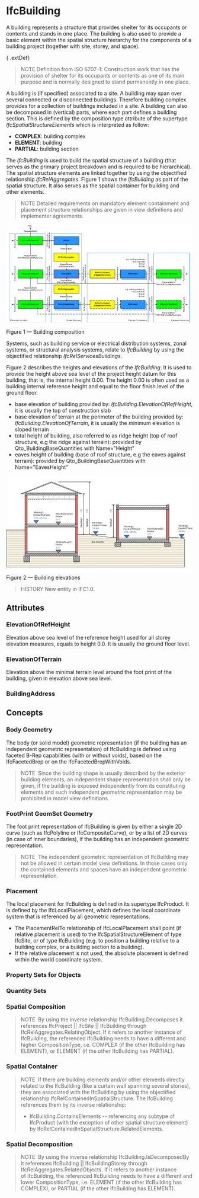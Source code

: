 # IfcBuilding

A building represents a structure that provides shelter for its occupants or contents and stands in one place. The building is also used to provide a basic element within the spatial structure hierarchy for the components of a building project (together with site, storey, and space).

{ .extDef}
> NOTE  Definition from ISO 6707-1:
> Construction work that has the provision of shelter for its occupants or contents as one of its main purpose and is normally designed to stand permanently in one place.

A building is (if specified) associated to a site. A building may span over several connected or disconnected buildings. Therefore building complex provides for a collection of buildings included in a site. A building can also be decomposed in (vertical) parts, where each part defines a building section. This is defined by the composition type attribute of the supertype _IfcSpatialStructureElements_ which is interpreted as follow:

* **COMPLEX**: building complex
* **ELEMENT**: building
* **PARTIAL**: building section

The _IfcBuilding_ is used to build the spatial structure of a building (that serves as the primary project breakdown and is required to be hierarchical). The spatial structure elements are linked together by using the objectified relationship _IfcRelAggregates_. Figure 1 shows the _IfcBuilding_ as part of the spatial structure. It also serves as the spatial container for building and other elements.

> NOTE  Detailed requirements on mandatory element containment and placement structure relationships are given in view definitions and implementer agreements.

![A building storey as part of a spatial structure](../../../../figures/ifcbuilding-spatialstructure.png)


Figure 1 &mdash; Building composition

Systems, such as building service or electrical distribution systems, zonal systems, or structural analysis systems, relate to _IfcBuilding_ by using the objectified relationship _IfcRelServicesBuildings_.

Figure 2 describes the heights and elevations of the _IfcBuilding_. It is used to provide the height above sea level of the project height datum for this building, that is, the internal height 0.00. The height 0.00 is often used as a building internal reference height and equal to the floor finish level of the ground floor.

* base elevation of building provided by: _IfcBuilding.ElevationOfRefHeight_, it is usually the top of construction slab
* base elevation of terrain at the perimeter of the building provided by: _IfcBuilding.ElevationOfTerrain_, it is usually the minimum elevation is sloped terrain
* total height of building, also referred to as ridge height (top of roof structure, e.g the ridge against terrain): provided by Qto_BuildingBaseQuantities with Name="Height"
* eaves height of building (base of roof structure, e.g the eaves against terrain): provided by Qto_BuildingBaseQuantities with Name="EavesHeight"

![building heights](../../../../figures/ifcbuilding_heights.png)
Figure 2 &mdash; Building elevations

> HISTORY  New entity in IFC1.0.

## Attributes

### ElevationOfRefHeight
Elevation above sea level of the reference height used for all storey elevation measures, equals to height 0.0. It is usually the ground floor level.

### ElevationOfTerrain
Elevation above the minimal terrain level around the foot print of the building, given in elevation above sea level.

### BuildingAddress


## Concepts

### Body Geometry


The body (or solid model) geometric representation (if the
 building has an independent geometric representation) of
 IfcBuilding is defined using faceted B-Rep
 capabilities (with or without voids), based on the
 IfcFacetedBrep or on the
 IfcFacetedBrepWithVoids.




> NOTE  Since the building shape is usually described by the
>  exterior building elements, an independent shape representation
> shall only be given, if the building is exposed
> independently from its constituting elements and such independent geometric representation may be prohibited in model view definitions.


### FootPrint GeomSet Geometry


 The foot print representation of IfcBuilding is given
 by either a single 2D curve (such as IfcPolyline or
 IfcCompositeCurve), or by a list of 2D curves (in case
 of inner boundaries), if the building has an independent
 geometric representation.




> NOTE  The independent geometric representation of IfcBuilding may not be allowed in certain model view definitions. In those cases only the contained elements and spaces have an independent geometric representation.


### Placement


 The local placement for IfcBuilding is defined in its
 supertype IfcProduct. It is defined by the
 IfcLocalPlacement, which defines the local coordinate
 system that is referenced by all geometric representations.



* The PlacementRelTo relationship of
 IfcLocalPlacement shall point (if relative placement
 is used) to the IfcSpatialStructureElement of type
 IfcSite, or of type IfcBuilding (e.g. to
 position a building relative to a building complex, or a
 building section to a building).
* If the relative placement is not used, the absolute
 placement is defined within the world coordinate system.



### Property Sets for Objects


### Quantity Sets


### Spatial Composition


> NOTE  By using the inverse relationship IfcBuilding.Decomposes it references IfcProject || IfcSite || IfcBuilding through IfcRelAggregates.RelatingObject. If it refers to another instance of IfcBuilding, the referenced IfcBuilding needs to have a different and higher CompositionType, i.e. COMPLEX (if the other IfcBuilding has ELEMENT), or
> ELEMENT (if the other IfcBuilding has PARTIAL).



### Spatial Container


> NOTE  If there are building elements and/or other elements directly related to the IfcBuilding (like a curtain wall spanning several stories), they are associated with the IfcBuilding by using the objectified relationship IfcRelContainedInSpatialStructure. The IfcBuilding references them by its inverse relationship:
> * IfcBuilding.ContainsElements -- referencing any subtype of IfcProduct (with the
>  exception of other spatial structure element) by IfcRelContainedInSpatialStructure.RelatedElements.
>
>
>


### Spatial Decomposition


> NOTE  By using the inverse relationship IfcBuilding.IsDecomposedBy it references
> IfcBuilding || IfcBuildingStorey through IfcRelAggregates.RelatedObjects.
> If it refers to another instance of IfcBuilding, the referenced IfcBuilding needs
> to have a different and lower CompositionType, i.e. ELEMENT (if the other IfcBuilding
> has COMPLEX), or PARTIAL (if the other IfcBuilding has ELEMENT).


